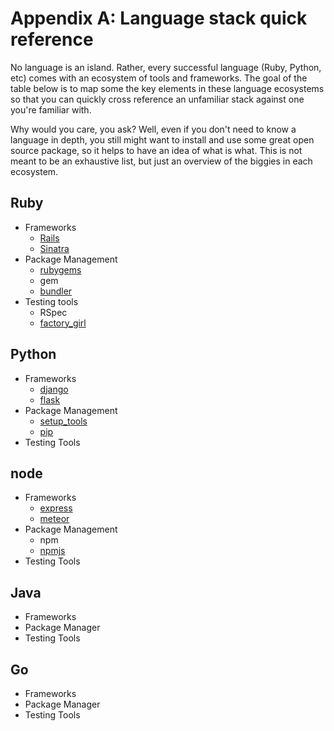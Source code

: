 # Appendix A: Language stack quick reference

<span class="ico fa fa-code fa-5x pull-left fa-border"></span>

No language is an island. Rather, every successful language (Ruby, Python, etc) comes with an ecosystem of tools and frameworks. The goal of the table below is to map some the key elements in these language ecosystems so that you can quickly cross reference an unfamiliar stack against one you're familiar with.

Why would you care, you ask? Well, even if you don't need to know a language in depth, you still might want to install and use some great open source package, so it helps to have an idea of what is what. This is not meant to be an exhaustive list, but just an overview of the biggies in each ecosystem.

## Ruby

* Frameworks 
  * [Rails](http://rubyonrails.org/)
  * [Sinatra](http://www.sinatrarb.com/)
* Package Management 
  * [rubygems](http://rubygems.org/ "") 
  * gem
  * [bundler](http://bundler.io/)
* Testing tools
  * RSpec
  * [factory\_girl](https://github.com/thoughtbot/factory_girl)

## Python

* Frameworks
  * [django](https://www.djangoproject.com/)
  * [flask](http://flask.pocoo.org/)
* Package Management
  * [setup\_tools](https://pypi.python.org/pypi/setuptools)
  * [pip](https://pypi.python.org/pypi/pip)
* Testing Tools

## node

* Frameworks  
  * [express](http://expressjs.com/)
  * [meteor](https://www.meteor.com/)
* Package Management
  * npm
  * [npmjs](https://npmjs.org/)
* Testing Tools

## Java

* Frameworks
* Package Manager
* Testing Tools

## Go

* Frameworks
* Package Manager
* Testing Tools
